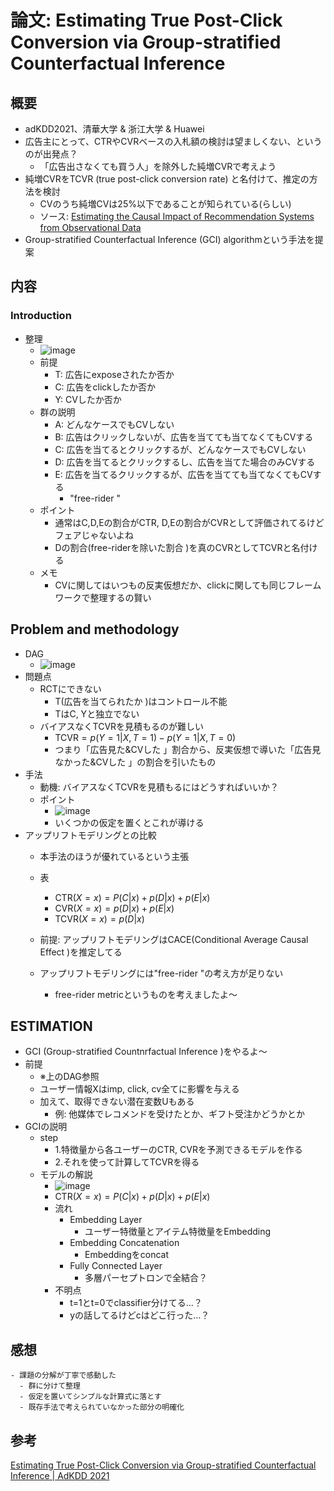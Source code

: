 # 論文: Estimating True Post-Click Conversion via Group-stratified Counterfactual Inference

## 概要
  - adKDD2021、清華大学 & 浙江大学 & Huawei
  - 広告主にとって、CTRやCVRベースの入札額の検討は望ましくない、というのが出発点？
    - 「広告出さなくても買う人」を除外した純増CVRで考えよう
  - 純増CVRをTCVR (true post-click conversion rate) と名付けて、推定の方法を検討
    - CVのうち純増CVは25%以下であることが知られている(らしい)
    - ソース: [Estimating the Causal Impact of Recommendation Systems from Observational Data](https://arxiv.org/abs/1510.05569)
  - Group-stratified Counterfactual Inference (GCI) algorithmという手法を提案
## 内容
### Introduction
  - 整理
    - ![image](https://scrapbox.io/files/64d7172baefa97001c1bb33f.png)
    - 前提
      - T: 広告にexposeされたか否か
      - C: 広告をclickしたか否か
      - Y: CVしたか否か
    - 群の説明
      - A: どんなケースでもCVしない
      - B: 広告はクリックしないが、広告を当てても当てなくてもCVする
      - C: 広告を当てるとクリックするが、どんなケースでもCVしない
      - D: 広告を当てるとクリックするし、広告を当てた場合のみCVする
      - E: 広告を当てるクリックするが、広告を当てても当てなくてもCVする
        - "free-rider "
    - ポイント
      - 通常はC,D,Eの割合がCTR, D,Eの割合がCVRとして評価されてるけどフェアじゃないよね
      - Dの割合(free-riderを除いた割合 )を真のCVRとしてTCVRと名付ける
    - メモ
      - CVに関してはいつもの反実仮想だか、clickに関しても同じフレームワークで整理するの賢い

## Problem and methodology
  - DAG
    - ![image](https://scrapbox.io/files/64d73917f8f678001b265db7.png)
  - 問題点
    - RCTにできない
      - T(広告を当てられたか )はコントロール不能
      - TはC, Yと独立でない
    - バイアスなくTCVRを見積もるのが難しい
      - $\text{TCVR} = p(Y = 1|X,T = 1) - p(Y = 1|X,T = 0)$
      - つまり「広告見た&CVした 」割合から、反実仮想で導いた「広告見なかった&CVした 」の割合を引いたもの
  - 手法
    - 動機: バイアスなくTCVRを見積もるにはどうすればいいか？
    - ポイント
      - ![image](https://scrapbox.io/files/64d73d4e4e150a001c18918c.png)
      - いくつかの仮定を置くとこれが導ける
  - アップリフトモデリングとの比較
    - 本手法のほうが優れているという主張
    - 表
      - $\text{CTR}(X = x) = P(C|x) + p(D|x) + p(E|x)$
      - $\text{CVR}(X = x) = p(D|x) + p(E|x)$
      - $\text{TCVR}(X = x) = p(D|x)$


    - 前提: アップリフトモデリングはCACE(Conditional Average Causal Effect )を推定してる
    - アップリフトモデリングには"free-rider "の考え方が足りない
      - free-rider metricというものを考えましたよ〜

## ESTIMATION
  - GCI (Group-stratified Countnrfactual Inference )をやるよ〜
  - 前提
    - ※上のDAG参照
    - ユーザー情報Xはimp, click, cv全てに影響を与える
    - 加えて、取得できない潜在変数Uもある
      - 例: 他媒体でレコメンドを受けたとか、ギフト受注かどうかとか
  - GCIの説明
    - step
      - 1.特徴量から各ユーザーのCTR, CVRを予測できるモデルを作る
      - 2.それを使って計算してTCVRを得る
    - モデルの解説
      - ![image](https://scrapbox.io/files/64d74404b31ead001c876c7e.png)
      - $\text{CTR}(X = x) = P(C|x) + p(D|x) + p(E|x)$
      - 流れ
        - Embedding Layer
          - ユーザー特徴量とアイテム特徴量をEmbedding
        - Embedding Concatenation
          - Embeddingをconcat
        - Fully Connected Layer
          - 多層パーセプトロンで全結合？
      - 不明点
        - t=1とt=0でclassifier分けてる…？
        - yの話してるけどcはどこ行った…？

## 感想
    - 課題の分解が丁寧で感動した
      - 群に分けて整理
      - 仮定を置いてシンプルな計算式に落とす
      - 既存手法で考えられていなかった部分の明確化

## 参考
[Estimating True Post-Click Conversion via Group-stratified Counterfactual Inference | AdKDD 2021](https://www.adkdd.org/Papers/Estimating-True-Post-Click-Conversion-via-Group-stratified-Counterfactual-Inference/2021)